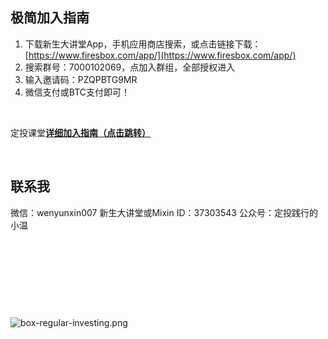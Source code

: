 ## 极简加入指南


1. 下载新生大讲堂App，手机应用商店搜索，或点击链接下载：[https://www.firesbox.com/app/](https://www.firesbox.com/app/)
1. 搜索群号：7000102069，点加入群组，全部授权进入
1. 输入邀请码：PZQPBTG9MR
1. 微信支付或BTC支付即可！

​

定投课堂[**详细加入指南（点击跳转）**](https://www.yuque.com/xiaowen-dwsam/xfr788/ir8qso)
​

​

## 联系我
微信：wenyunxin007
新生大讲堂或Mixin ID：37303543
公众号：定投践行的小温
​

​

​

​

​

![box-regular-investing.png](https://cdn.nlark.com/yuque/0/2021/png/21553764/1620920819243-dd2d9351-ddf7-4393-99d0-6bd6674744d6.png#clientId=u774d16cb-34b6-4&from=ui&height=65&id=ua6d1e57a&margin=%5Bobject%20Object%5D&name=box-regular-investing.png&originHeight=520&originWidth=520&originalType=binary&size=14713&status=done&style=none&taskId=u244486ea-6171-4b6e-b648-d473be08dd8&width=65)
